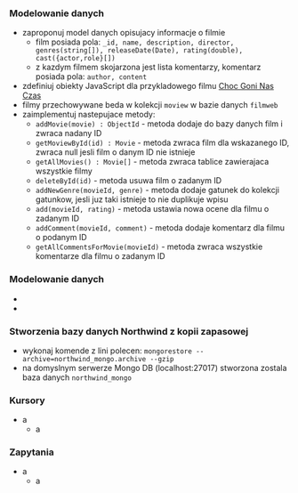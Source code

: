### Modelowanie danych
- zaproponuj model danych opisujacy informacje o filmie
    - film posiada pola: `_id, name, description, director, genres(string[]), releaseDate(Date), rating(double), cast({actor,role}[])`
    - z kazdym filmem skojarzona jest lista komentarzy, komentarz posiada pola: `author, content`
- zdefiniuj obiekty JavaScript dla przykladowego filmu [Choc Goni Nas Czas](http://www.filmweb.pl/Choc.Goni.Nas.Czas)
- filmy przechowywane beda w kolekcji `moview` w bazie danych `filmweb`
- zaimplementuj nastepujace metody:
    - `addMovie(movie) : ObjectId` - metoda dodaje do bazy danych film i zwraca nadany ID
    - `getMoviewById(id) : Movie` - metoda zwraca film dla wskazanego ID, zwraca null jesli film o danym ID nie istnieje
    - `getAllMovies() : Movie[]` - metoda zwraca tablice zawierajaca wszystkie filmy
    - `deleteById(id)` - metoda usuwa film o zadanym ID
    - `addNewGenre(movieId, genre)` - metoda dodaje gatunek do kolekcji gatunkow, jesli juz taki istnieje to nie duplikuje wpisu
    - `add(movieId, rating)` - metoda ustawia nowa ocene dla filmu o zadanym ID
    - `addComment(movieId, comment)` - metoda dodaje komentarz dla filmu o podanym ID
    - `getAllCommentsForMovie(movieId)` - metoda zwraca wszystkie komentarze dla filmu o zadanym ID
    


### Modelowanie danych
- 
- 
### Stworzenia bazy danych Northwind z kopii zapasowej
- wykonaj komende z lini polecen: `mongorestore --archive=northwind_mongo.archive --gzip`
- na domyslnym serwerze Mongo DB (localhost:27017) stworzona zostala baza danych `northwind_mongo`
### Kursory
- a
    - a
### Zapytania
- a
    - a
